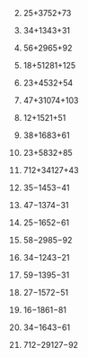 2. 25+3752​+73​
    
3. 34+1343​+31​
    
4. 56+2965​+92​
    
5. 18+51281​+125​
    
6. 23+4532​+54​
    
7. 47+31074​+103​
    
8. 12+1521​+51​
    
9. 38+1683​+61​
    
10. 23+5832​+85​
    
11. 712+34127​+43​
    
12. 35−1453​−41​
    
13. 47−1374​−31​
    
14. 25−1652​−61​
    
15. 58−2985​−92​
    
16. 34−1243​−21​
    
17. 59−1395​−31​
    
18. 27−1572​−51​
    
19. 16−1861​−81​
    
20. 34−1643​−61​
    
21. 712−29127​−92​